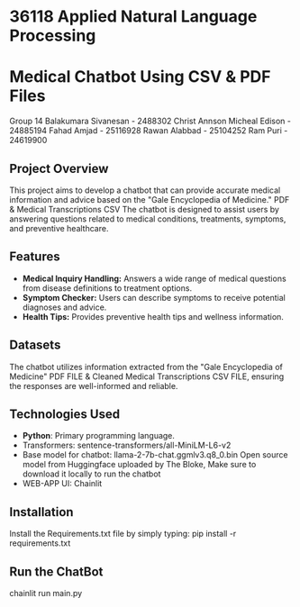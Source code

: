 # 36118 Applied Natural Language Processing 

# Medical Chatbot Using CSV & PDF Files

Group 14 
Balakumara Sivanesan - 2488302
Christ Annson Micheal Edison - 24885194 
Fahad Amjad - 25116928 
Rawan Alabbad - 25104252 
Ram Puri - 24619900 


## Project Overview
This project aims to develop a chatbot that can provide accurate medical information and advice based on the "Gale Encyclopedia of Medicine." PDF & Medical Transcriptions CSV
The chatbot is designed to assist users by answering questions related to medical conditions, treatments, symptoms, and preventive healthcare.

## Features
- **Medical Inquiry Handling:** Answers a wide range of medical questions from disease definitions to treatment options.
- **Symptom Checker:** Users can describe symptoms to receive potential diagnoses and advice.
- **Health Tips:** Provides preventive health tips and wellness information.

## Datasets
The chatbot utilizes information extracted from the "Gale Encyclopedia of Medicine" PDF FILE & Cleaned Medical Transcriptions CSV FILE, ensuring the responses are well-informed and reliable.

## Technologies Used
- **Python**: Primary programming language.
- Transformers: sentence-transformers/all-MiniLM-L6-v2
- Base model for chatbot: llama-2-7b-chat.ggmlv3.q8_0.bin Open source model from Huggingface uploaded by The Bloke, Make sure to download it locally to run the chatbot
- WEB-APP UI: Chainlit

## Installation
Install the Requirements.txt file by simply typing: pip install -r requirements.txt

## Run the ChatBot
chainlit run main.py


